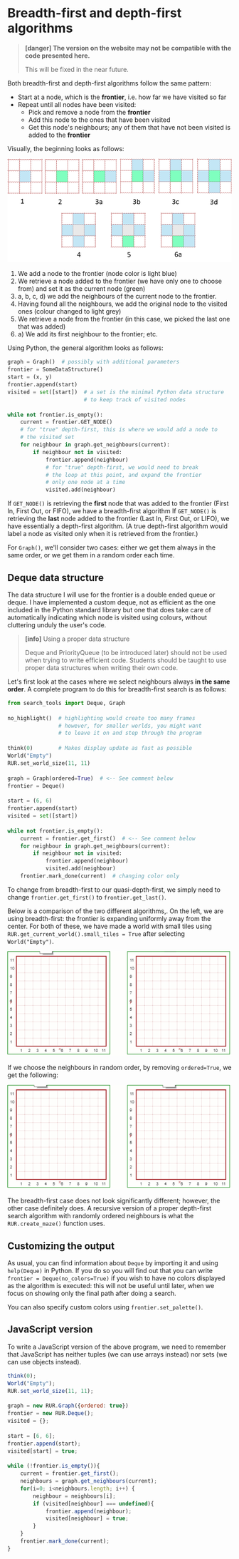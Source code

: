 # Breadth-first and depth-first algorithms

> **\[danger\] The version on the website may not be compatible with the code presented here.**
>
> This will be fixed in the near future.

Both breadth-first and depth-first algorithms follow the same pattern:

* Start at a node, which is the **frontier**, i.e. how far we have visited so far
* Repeat until all nodes have been visited:
  * Pick and remove a node from the **frontier**
  * Add this node to the ones that have been visited
  * Get this node's neighbours; any of them that have not been visited is added to the **frontier**

Visually, the beginning looks as follows:

![](/assets/bfs.png)

1. We add a node to the frontier \(node color is light blue\)
2. We retrieve a node added to the frontier \(we have only one to choose from\) and set it as the current node \(green\)
3. a, b, c, d\) we add the neighbours of the current node to the frontier.
4. Having found all the neighbours, we add the original node to the visited ones \(colour changed to light grey\)
5. We retrieve a node from the frontier \(in this case, we picked the last one that was added\)
6. a\) We add its first neighbour to the frontier; etc.

Using Python, the general algorithm looks as follows:

```py
graph = Graph()  # possibly with additional parameters
frontier = SomeDataStructure()
start = (x, y)
frontier.append(start)
visited = set([start])  # a set is the minimal Python data structure
                        # to keep track of visited nodes

while not frontier.is_empty():
    current = frontier.GET_NODE()
    # for "true" depth-first, this is where we would add a node to
    # the visited set
    for neighbour in graph.get_neighbours(current):
        if neighbour not in visited:
            frontier.append(neighbour)
            # for "true" depth-first, we would need to break
            # the loop at this point, and expand the frontier
            # only one node at a time
            visited.add(neighbour)

```

If `GET_NODE()` is retrieving the **first** node that was added to the frontier \(First In, First Out, or FIFO\), we have a breadth-first algorithm  If `GET_NODE()` is retrieving the **last** node added to the frontier \(Last In, First Out, or LIFO\), we have essentially a depth-first algorithm. \(A true depth-first algorithm would label a node as visited only when it is retrieved from the frontier.\)

For `Graph()`, we'll consider two cases: either we get them always in the same order, or we get them in a random order each time.

## Deque data structure

The data structure I will use for the frontier is a double ended queue or deque. I have implemented a custom deque, not as efficient as the one included in the Python standard library but one that does take care of automatically indicating which node is visited using colours, without cluttering unduly the user's code.

> **\[info\]** Using a proper data structure
>
> Deque and PriorityQueue \(to be introduced later\) should not be used when trying to write efficient code. Students should be taught to use proper data structures when writing their own code.

Let's first look at the cases where we select neighbours always **in the same order**. A complete program to do this for breadth-first search is as follows:

```py
from search_tools import Deque, Graph

no_highlight()  # highlighting would create too many frames
                # however, for smaller worlds, you might want
                # to leave it on and step through the program

think(0)        # Makes display update as fast as possible
World("Empty")
RUR.set_world_size(11, 11)

graph = Graph(ordered=True)  # <-- See comment below
frontier = Deque()

start = (6, 6)
frontier.append(start)
visited = set([start])

while not frontier.is_empty():
    current = frontier.get_first()  # <-- See comment below
    for neighbour in graph.get_neighbours(current):
        if neighbour not in visited:
            frontier.append(neighbour)
            visited.add(neighbour)
    frontier.mark_done(current)  # changing color only
```

To change from breadth-first to our quasi-depth-first, we simply need to change `frontier.get_first()` to `frontier.get_last()`.

Below is a comparison of the two different algorithms,. On the left, we are using breadth-first: the frontier is expanding uniformly away from the center. For both of these, we have made a world with small tiles using `RUR.get_current_world().small_tiles = True` after selecting `World("Empty")`.

![](/assets/bfs_dfs_ordered.gif)

If we choose the neighbours in random order, by removing `ordered=True`, we get the following:

![](/assets/bfs_dfs.gif)

The breadth-first case does not look significantly different; however, the other case definitely does. A recursive version of a proper depth-first search algorithm with randomly ordered neighbours is what the `RUR.create_maze()` function uses.

## Customizing the output

As usual, you can find information about `Deque` by importing it and using `help(Deque)` in Python. If you do so you will find out that you can write `frontier = Deque(no_colors=True)` if you wish to have no colors displayed as the algorithm is executed: this will not be useful until later, when we focus on showing only the final path after doing a search.

You can also specify custom colors using `frontier.set_palette()`.

## JavaScript version

To write a JavaScript version of the above program, we need to remember that JavaScript has neither tuples \(we can use arrays instead\) nor sets \(we can use objects instead\).

```js
think(0);
World("Empty");
RUR.set_world_size(11, 11);

graph = new RUR.Graph({ordered: true})
frontier = new RUR.Deque();
visited = {};

start = [6, 6];
frontier.append(start);
visited[start] = true;

while (!frontier.is_empty()){
    current = frontier.get_first();
    neighbours = graph.get_neighbours(current);
    for(i=0; i<neighbours.length; i++) {
        neighbour = neighbours[i];
        if (visited[neighbour] === undefined){
            frontier.append(neighbour);
            visited[neighbour] = true;
        }
    }
    frontier.mark_done(current);
}
```



